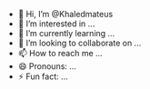 - 👋 Hi, I’m @Khaledmateus
- 👀 I’m interested in ...
- 🌱 I’m currently learning ...
- 💞️ I’m looking to collaborate on ...
- 📫 How to reach me ...
- 😄 Pronouns: ...
- ⚡ Fun fact: ...

<!---
Khaledmateus/Khaledmateus is a ✨ special ✨ repository because its `README.md` (this file) appears on your GitHub profile.
You can click the Preview link to take a look at your changes.
--->
